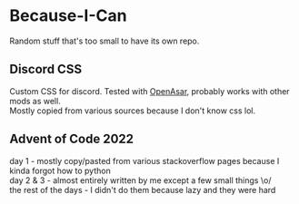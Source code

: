 # Because-I-Can
Random stuff that's too small to have its own repo.

## Discord CSS
Custom CSS for discord. Tested with [OpenAsar](https://github.com/GooseMod/OpenAsar), probably works with other mods as well.  
Mostly copied from various sources because I don't know css lol.  

## Advent of Code 2022
day 1 - mostly copy/pasted from various stackoverflow pages because I kinda forgot how to python  
day 2 & 3 - almost entirely written by me except a few small things \\o/  
the rest of the days - I didn't do them because lazy and they were hard  
